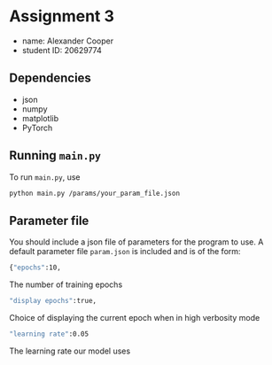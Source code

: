 # Assignment 3

- name: Alexander Cooper
- student ID: 20629774

## Dependencies

- json
- numpy
- matplotlib
- PyTorch

## Running `main.py`

To run `main.py`, use

```sh
python main.py /params/your_param_file.json
```

## Parameter file

You should include a json file of parameters for the program to use. A default parameter file ```param.json``` is included and is of the form:

```sh
{"epochs":10,
```
The number of training epochs

```sh
"display epochs":true,
```
Choice of displaying the current epoch when in high verbosity mode

```sh
"learning rate":0.05
```
The learning rate our model uses
